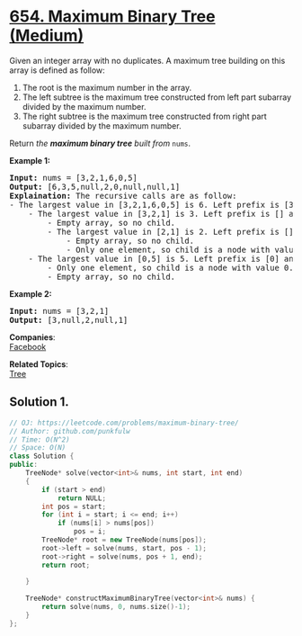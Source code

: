 # [654. Maximum Binary Tree (Medium)](https://leetcode.com/problems/maximum-binary-tree/)

<p>
Given an integer array with no duplicates. A maximum tree building on this array is defined as follow:
</p><ol>
<li>The root is the maximum number in the array. </li>
<li>The left subtree is the maximum tree constructed from left part subarray divided by the maximum number.</li>
<li>The right subtree is the maximum tree constructed from right part subarray divided by the maximum number.</li> 
</ol>
<p></p>

<p>
  Return <em>the <b>maximum binary tree</b> built from </em><code>nums</code>.
</p>

<p><b>Example 1:</b><br>
<img alt="" src="https://assets.leetcode.com/uploads/2020/12/24/tree1.jpg">
</p><pre><b>Input:</b> nums = [3,2,1,6,0,5]
<b>Output:</b> [6,3,5,null,2,0,null,null,1]
<b>Explaination:</b> The recursive calls are as follow:
- The largest value in [3,2,1,6,0,5] is 6. Left prefix is [3,2,1] and right suffix is [0,5].
    - The largest value in [3,2,1] is 3. Left prefix is [] and right suffix is [2,1].
        - Empty array, so no child.
        - The largest value in [2,1] is 2. Left prefix is [] and right suffix is [1].
            - Empty array, so no child.
            - Only one element, so child is a node with value 1.
    - The largest value in [0,5] is 5. Left prefix is [0] and right suffix is [].
        - Only one element, so child is a node with value 0.
        - Empty array, so no child.
</pre>


<p><b>Example 2:</b><br>
<img alt="" src="https://assets.leetcode.com/uploads/2020/12/24/tree2.jpg">
</p><pre><b>Input:</b> nums = [3,2,1]
<b>Output:</b> [3,null,2,null,1]
</pre>


**Companies**:  
[Facebook](https://leetcode.com/company/facebook)

**Related Topics**:  
[Tree](https://leetcode.com/tag/tree/)

## Solution 1.

```cpp
// OJ: https://leetcode.com/problems/maximum-binary-tree/
// Author: github.com/punkfulw
// Time: O(N^2)
// Space: O(N)
class Solution {
public:
    TreeNode* solve(vector<int>& nums, int start, int end)
    {
        if (start > end)
            return NULL;
        int pos = start;
        for (int i = start; i <= end; i++)
            if (nums[i] > nums[pos])
                pos = i;  
        TreeNode* root = new TreeNode(nums[pos]);
        root->left = solve(nums, start, pos - 1);
        root->right = solve(nums, pos + 1, end);
        return root;
        
    }
    
    TreeNode* constructMaximumBinaryTree(vector<int>& nums) {
        return solve(nums, 0, nums.size()-1);
    }
};
```
